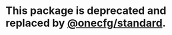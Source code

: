# This package is deprecated and replaced by [@onecfg/standard](https://github.com/clebert/onecfg-standard).
